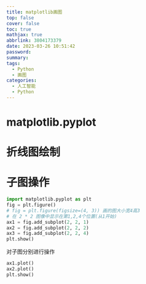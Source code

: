 ```yaml
---
title: matplotlib画图
top: false
cover: false
toc: true
mathjax: true
abbrlink: 3804173379
date: 2023-03-26 10:51:42
password:
summary:
tags:
  - Python
  - 画图
categories:
  - 人工智能
  - Python
---
```


# matplotlib.pyplot

# 折线图绘制



# 子图操作

```python
import matplotlib.pyplot as plt
fig = plt.figure()
# fig = plt.figure(figsize=(4, 3)) 画的图大小宽4高3
# 在 2 * 2 图像中显示在第1,2,4个位置(从1开始)
ax1 = fig.add_subplot(2, 2, 1)
ax2 = fig.add_subplot(2, 2, 2)
ax3 = fig.add_subplot(2, 2, 4)
plt.show()
```

对子图分别进行操作

```python
ax1.plot()
ax2.plot()
plt.show()
```

